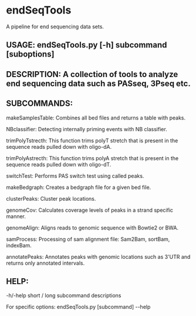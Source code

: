 # endSeqTools
A pipeline for end sequencing data sets. 

USAGE: 
endSeqTools.py [-h] subcommand [suboptions] 
-----
DESCRIPTION: 
A collection of tools to analyze end sequencing data such as PASseq, 3Pseq etc.
-----------
SUBCOMMANDS:
-----------
makeSamplesTable:   Combines all bed files and returns a table with peaks.

NBclassifier:   Detecting internally priming events with NB classifier.

trimPolyTstrecth:   This function trims polyT stretch that is present in the sequence reads pulled down with oligo-dA.

trimPolyAstrecth:   This function trims polyA stretch that is present in the sequence reads pulled down with oligo-dT.

switchTest:   Performs PAS switch test using called peaks.

makeBedgraph:   Creates a bedgraph file for a given bed file.

clusterPeaks:   Cluster peak locations.

genomeCov:   Calculates coverage levels of peaks in a strand specific manner.

genomeAlign:   Aligns reads to genomic sequence with Bowtie2 or BWA.

samProcess:   Processing of sam alignment file: Sam2Bam, sortBam, indexBam.

annotatePeaks:   Annotates peaks with genomic locations such as 3'UTR and returns only annotated intervals.

HELP:
----
-h/-help   short / long  subcommand descriptions 

For specific options: endSeqTools.py [subcommand] --help 


